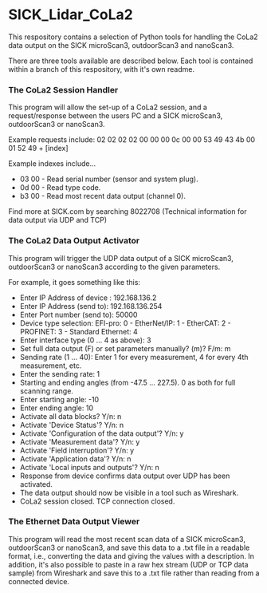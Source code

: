 # SICK_Lidar_CoLa2
This respository contains a selection of Python tools for handling the CoLa2 data output on the SICK microScan3, outdoorScan3 and nanoScan3.

There are three tools available are described below. Each tool is contained within a branch of this respository, with it's own readme.

### The CoLa2 Session Handler
This program will allow the set-up of a CoLa2 session, and a request/response between the users PC and a SICK microScan3, outdoorScan3 or nanoScan3.

Example requests include:
02 02 02 02 00 00 00 0c 00 00 53 49 43 4b 00 01 52 49 + [index]

Example indexes include... 
- 03 00 - Read serial number (sensor and system plug).
- 0d 00 - Read type code.
- b3 00 - Read most recent data output (channel 0).

Find more at SICK.com by searching 8022708 (Technical information for data output via UDP and TCP)

### The CoLa2 Data Output Activator
This program will trigger the UDP data output of a SICK microScan3, outdoorScan3 or nanoScan3 according to the given parameters.

For example, it goes something like this:

* Enter IP Address of device : 192.168.136.2
* Enter IP Address (send to): 192.168.136.254
* Enter Port number (send to): 50000
* Device type selection: EFI-pro: 0 - EtherNet/IP: 1 - EtherCAT: 2 - PROFINET: 3 - Standard Ethernet: 4
* Enter interface type (0 ... 4 as above): 3
* Set full data output (F) or set parameters manually? (m)? F/m: m
* Sending rate (1 ... 40): Enter 1 for every measurement,  4 for every 4th measurement, etc.
* Enter the sending rate: 1
* Starting and ending angles (from -47.5 ... 227.5). 0 as both for full scanning range.
* Enter starting angle: -10
* Enter ending angle: 10
* Activate all data blocks? Y/n: n
* Activate 'Device Status'? Y/n: n
* Activate 'Configuration of the data output'? Y/n: y
* Activate 'Measurement data'? Y/n: y
* Activate 'Field interruption'? Y/n: y
* Activate 'Application data'? Y/n: n
* Activate 'Local inputs and outputs'? Y/n: n
* Response from device confirms data output over UDP has been activated.
* The data output should now be visible in a tool such as Wireshark.
* CoLa2 session closed. TCP connection closed.

### The Ethernet Data Output Viewer
This program will read the most recent scan data of a SICK microScan3, outdoorScan3 or nanoScan3, and save this data to a .txt file in a readable format, i.e., converting the data and giving the values with a description. In addition, it's also possible to paste in a raw hex stream (UDP or TCP data sample) from Wireshark and save this to a .txt file rather than reading from a connected device. 
